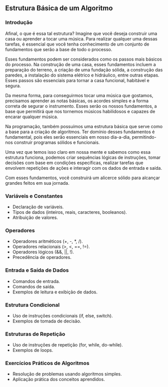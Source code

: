 ## Estrutura Básica de um Algoritmo

### Introdução

Afinal, o que é essa tal estrutura? Imagine que você deseja construir uma casa ou aprender a tocar uma música. Para realizar qualquer uma dessas tarefas, é essencial que você tenha conhecimento de um conjunto de fundamentos que serão a base de todo o processo.

Esses fundamentos podem ser considerados como os passos mais básicos do processo. Na construção de uma casa, esses fundamentos incluem a preparação do terreno, a criação de uma fundação sólida, a construção das paredes, a instalação do sistema elétrico e hidráulico, entre outras etapas. Esses passos são essenciais para tornar a casa funcional, habitável e segura.

Da mesma forma, para conseguirmos tocar uma música que gostamos, precisamos aprender as notas básicas, os acordes simples e a forma correta de segurar o instrumento. Esses serão os nossos fundamentos, a base que permitirá que nos tornemos músicos habilidosos e capazes de encarar qualquer música.

Na programação, também possuímos uma estrutura básica que serve como a base para a criação de algoritmos. Ter domínio desses fundamentos é fundamental, pois eles serão essenciais em nosso dia-a-dia, permitindo-nos construir programas sólidos e funcionais.

Uma vez que temos isso claro em nossa mente e sabemos como essa estrutura funciona, podemos criar sequências lógicas de instruções, tomar decisões com base em condições específicas, realizar tarefas que envolvem repetições de ações e interagir com os dados de entrada e saída.

Com esses fundamentos, você construirá um alicerce sólido para alcançar grandes feitos em sua jornada.

### Variáveis e Constantes

- Declaração de variáveis.
- Tipos de dados (inteiros, reais, caracteres, booleanos).
- Atribuição de valores.

### Operadores

- Operadores aritméticos (+, -, *, /).
- Operadores relacionais (>, <, ==, !=).
- Operadores lógicos (&&, ||, !).
- Precedência de operadores.

### Entrada e Saída de Dados

- Comandos de entrada.
- Comandos de saída.
- Exemplos de leitura e exibição de dados.

### Estrutura Condicional

- Uso de instruções condicionais (if, else, switch).
- Exemplos de tomada de decisão.

### Estruturas de Repetição

- Uso de instruções de repetição (for, while, do-while).
- Exemplos de loops.

### Exercícios Práticos de Algoritmos

- Resolução de problemas usando algoritmos simples.
- Aplicação prática dos conceitos aprendidos.
